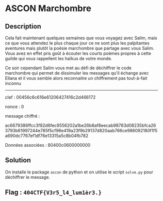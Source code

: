 # ASCON Marchombre

## Description

Cela fait maintenant quelques semaines que vous voyagez avec Salim, mais ce que vous attendez le plus chaque jour ce ne sont plus les palpitantes aventures mais plutôt la poésie marchombre que partage avec vous Salim. Vous avez en effet pris goût à écouter les courts poèmes propres à cette guilde qui vous rappellent les haïkus de votre monde.

Ce soir cependant Salim vous met au défi de déchiffrer le code marchombre qui permet de dissimuler les messages qu'il échange avec Ellana et il vous semble alors reconnaitre un chiffrement pas tout-à-fait inconnu

---

clef : 00456c6c616e61206427416c2d466172

nonce : 0

message chiffré :

ac6679386ffcc3f82d6fec9556202a1be26b8af8eecab98783d08235bfca263793b61997244e785f5cf96e419a23f9b29137d820aab766ce986092180f1f5a690dc7767ef1df76e13315a5c8b04fb782

Données associées : 80400c0600000000

## Solution

On installe le package `ascon` de python et on utilise le script `solve.py` pour déchiffrer le message.

## Flag : `404CTF{V3r5_l4_lum1èr3.}`
